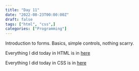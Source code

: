 ```yaml
---
title: "Day 11"
date: "2022-08-23T00:00:00Z"
draft: false
tags: ["html", "css",]
categories: ["Programming"]
---
```


Introduction to forms. Basics, simple controls, nothing scarry.

Everything I did today in HTML is in [here](https://github.com/Szymonbaczek/quickstart/blob/main/content/study-files/011html.html "some html")

Everything I did today in CSS is in [here](https://github.com/Szymonbaczek/quickstart/blob/main/content/study-files/011css.css "some css")
